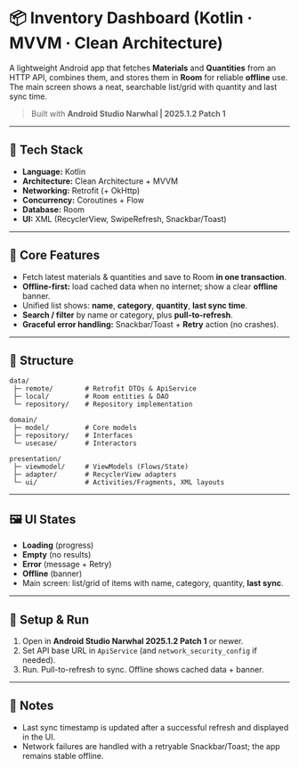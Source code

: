 # 📦 Inventory Dashboard (Kotlin · MVVM · Clean Architecture)

A lightweight Android app that fetches **Materials** and **Quantities** from an HTTP API, combines them, and stores them in **Room** for reliable **offline** use. The main screen shows a neat, searchable list/grid with quantity and last sync time.

> Built with **Android Studio Narwhal | 2025.1.2 Patch 1**

---

## 🚀 Tech Stack
- **Language:** Kotlin
- **Architecture:** Clean Architecture + MVVM
- **Networking:** Retrofit (+ OkHttp)
- **Concurrency:** Coroutines + Flow
- **Database:** Room
- **UI:** XML (RecyclerView, SwipeRefresh, Snackbar/Toast)

---

## 🧩 Core Features
- Fetch latest materials & quantities and save to Room **in one transaction**.
- **Offline-first:** load cached data when no internet; show a clear **offline** banner.
- Unified list shows: **name**, **category**, **quantity**, **last sync time**.
- **Search / filter** by name or category, plus **pull-to-refresh**.
- **Graceful error handling:** Snackbar/Toast + **Retry** action (no crashes).

---

## 📂 Structure
```
data/
 ├─ remote/        # Retrofit DTOs & ApiService
 ├─ local/         # Room entities & DAO
 └─ repository/    # Repository implementation

domain/
 ├─ model/         # Core models
 ├─ repository/    # Interfaces
 └─ usecase/       # Interactors

presentation/
 ├─ viewmodel/     # ViewModels (Flows/State)
 ├─ adapter/       # RecyclerView adapters
 └─ ui/            # Activities/Fragments, XML layouts
```

---

## 🖼️ UI States
- **Loading** (progress)
- **Empty** (no results)
- **Error** (message + Retry)
- **Offline** (banner)
- Main screen: list/grid of items with name, category, quantity, **last sync**.

---

## 🔧 Setup & Run
1. Open in **Android Studio Narwhal 2025.1.2 Patch 1** or newer.
2. Set API base URL in `ApiService` (and `network_security_config` if needed).
3. Run. Pull-to-refresh to sync. Offline shows cached data + banner.

---

## 📝 Notes
- Last sync timestamp is updated after a successful refresh and displayed in the UI.
- Network failures are handled with a retryable Snackbar/Toast; the app remains stable offline.


